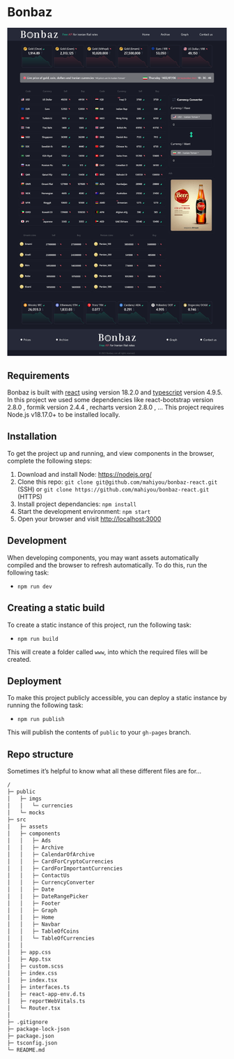 # Bonbaz

![first page](https://github.com/mahiyou/bonbaz-react/blob/master/misc/first-page.jpg?raw=true "first page")

## Requirements
Bonbaz is built with [react](https://react.dev/) using version 18.2.0 and [typescript](https://www.typescriptlang.org/) version 4.9.5.
In this project we used some dependencies like react-bootstrap version 2.8.0 , formik version 2.4.4 , recharts version 2.8.0 , ...
This project requires Node.js v18.17.0+ to be installed locally.

## Installation
To get the project up and running, and view components in the browser, complete the following steps:

1. Download and install Node: <https://nodejs.org/>
2. Clone this repo: `git clone git@github.com/mahiyou/bonbaz-react.git` (SSH) or `git clone https://github.com/mahiyou/bonbaz-react.git` (HTTPS)
3. Install project dependancies: `npm install`
4. Start the development environment: `npm start`
5. Open your browser and visit <http://localhost:3000>

## Development
When developing components, you may want assets automatically compiled and the browser to refresh automatically. To do this, run the following task:

* `npm run dev`

## Creating a static build
To create a static instance of this project, run the following task:

* `npm run build`

This will create a folder called `www`, into which the required files will be created.

## Deployment
To make this project publicly accessible, you can deploy a static instance by running the following task:

* `npm run publish`

This will publish the contents of `public` to your `gh-pages` branch.

## Repo structure
Sometimes it’s helpful to know what all these different files are for…

```
/
├─ public
│   ├─ imgs
│   │   └─ currencies
│   └─ mocks
├─ src
│   ├─ assets
│   ├─ components
│   │   ├─ Ads
│   │   ├─ Archive
│   │   ├─ CalendarOfArchive
│   │   ├─ CardForCryptoCurrencies
│   │   ├─ CardForImportantCurrencies
│   │   ├─ ContactUs
│   │   ├─ CurrencyConverter
│   │   ├─ Date
│   │   ├─ DateRangePicker
│   │   ├─ Footer
│   │   ├─ Graph
│   │   ├─ Home
│   │   ├─ Navbar
│   │   ├─ TableOfCoins
│   │   └─ TableOfCurrencies
│   │
│   ├─ app.css       
│   ├─ App.tsx        
│   ├─ custom.scss  
│   ├─ index.css      
│   ├─ index.tsx           
│   ├─ interfaces.ts     
│   ├─ react-app-env.d.ts
│   ├─ reportWebVitals.ts  
│   └─ Router.tsx   
│ 
├─ .gitignore           
├─ package-lock-json     
├─ package.json  
├─ tsconfig.json
└─ README.md    
```


